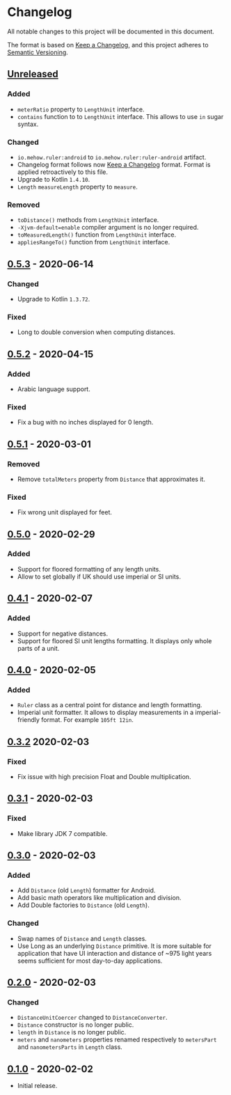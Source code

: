 # Changelog
All notable changes to this project will be documented in this document.

The format is based on [Keep a Changelog](https://keepachangelog.com/en/1.0.0/),
and this project adheres to [Semantic Versioning](https://semver.org/spec/v2.0.0.html).

## [Unreleased]

### Added
- `meterRatio` property to `LengthUnit` interface.
- `contains` function to to `LengthUnit` interface. This allows to use `in` sugar syntax.

### Changed
- `io.mehow.ruler:android` to `io.mehow.ruler:ruler-android` artifact.
- Changelog format follows now [Keep a Changelog](https://keepachangelog.com/) format. Format is applied retroactively to this file.
- Upgrade to Kotlin `1.4.10`.
- `Length` `measureLength` property to `measure`.

### Removed
- `toDistance()` methods from `LengthUnit` interface.
- `-Xjvm-default=enable` compiler argument is no longer required.
- `toMeasuredLength()` function from `LengthUnit` interface.
- `appliesRangeTo()` function from `LengthUnit` interface.

## [0.5.3] - 2020-06-14

### Changed
- Upgrade to Kotlin `1.3.72`.

### Fixed
- Long to double conversion when computing distances.

## [0.5.2] - 2020-04-15

### Added
- Arabic language support.

### Fixed
- Fix a bug with no inches displayed for 0 length.

## [0.5.1] - 2020-03-01

### Removed
- Remove `totalMeters` property from `Distance` that approximates it.

### Fixed
- Fix wrong unit displayed for feet.

## [0.5.0] - 2020-02-29

### Added
- Support for floored formatting of any length units.
- Allow to set globally if UK should use imperial or SI units.

## [0.4.1] - 2020-02-07

### Added
- Support for negative distances.
- Support for floored SI unit lengths formatting. It displays only whole parts of a unit.

## [0.4.0] - 2020-02-05

### Added
- `Ruler` class as a central point for distance and length formatting.
- Imperial unit formatter. It allows to display measurements in a imperial-friendly format. For example `105ft 12in`.

## [0.3.2] 2020-02-03

### Fixed
- Fix issue with high precision Float and Double multiplication.

## [0.3.1] - 2020-02-03

### Fixed
- Make library JDK 7 compatible.

## [0.3.0] - 2020-02-03

### Added
- Add `Distance` (old `Length`) formatter for Android.
- Add basic math operators like multiplication and division.
- Add Double factories to `Distance` (old `Length`).

### Changed
- Swap names of `Distance` and `Length` classes.
- Use Long as an underlying `Distance` primitive. It is more suitable for application that have UI interaction and distance of ~975 light years seems sufficient for most day-to-day applications.

## [0.2.0] - 2020-02-03

### Changed
- `DistanceUnitCoercer` changed to `DistanceConverter`.
- `Distance` constructor is no longer public.
- `length` in `Distance` is no longer public.
- `meters` and `nanometers` properties renamed respectively to `metersPart` and `nanometersParts` in `Length` class.

## [0.1.0] - 2020-02-02

- Initial release.

[Unreleased]: https://github.com/MiSikora/Ruler/compare/0.5.3...HEAD
[0.5.3]: https://github.com/MiSikora/Ruler/releases/tag/0.5.3
[0.5.2]: https://github.com/MiSikora/Ruler/releases/tag/0.5.2
[0.5.1]: https://github.com/MiSikora/Ruler/releases/tag/0.5.1
[0.5.0]: https://github.com/MiSikora/Ruler/releases/tag/0.5.0
[0.4.1]: https://github.com/MiSikora/Ruler/releases/tag/0.4.1
[0.4.0]: https://github.com/MiSikora/Ruler/releases/tag/0.4.0
[0.3.2]: https://github.com/MiSikora/Ruler/releases/tag/0.3.2
[0.3.1]: https://github.com/MiSikora/Ruler/releases/tag/0.3.1
[0.3.0]: https://github.com/MiSikora/Ruler/releases/tag/0.3.0
[0.2.0]: https://github.com/MiSikora/Ruler/releases/tag/0.2.0
[0.1.0]: https://github.com/MiSikora/Ruler/releases/tag/0.1.0
